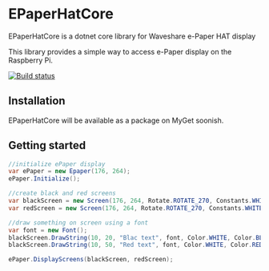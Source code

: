 # EPaperHatCore 
EPaperHatCore is a dotnet core library for Waveshare e-Paper HAT display

This library provides a simple way to access e-Paper display on the Raspberry Pi.

[![Build status](https://ci.appveyor.com/api/projects/status/nol7v0n0y2hjipl0?svg=true)](https://ci.appveyor.com/project/paw3lx/epaperhatcore)


## Installation
EPaperHatCore will be available as a package on MyGet soonish.

## Getting started

```cs
//initialize ePaper display
var ePaper = new Epaper(176, 264);
ePaper.Initialize();

//create black and red screens
var blackScreen = new Screen(176, 264, Rotate.ROTATE_270, Constants.WHITE);
var redScreen = new Screen(176, 264, Rotate.ROTATE_270, Constants.WHITE);

//draw something on screen using a font
var font = new Font();
blackScreen.DrawString(10, 20, "Blac text", font, Color.WHITE, Color.BLACK);
blackScreen.DrawString(10, 50, "Red text", font, Color.WHITE, Color.RED);

ePaper.DisplayScreens(blackScreen, redScreen);
```